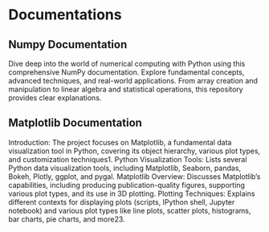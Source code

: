 # Documentations

## Numpy Documentation
Dive deep into the world of numerical computing with Python using this comprehensive NumPy documentation. Explore fundamental concepts, advanced techniques, and real-world applications. From array creation and manipulation to linear algebra and statistical operations,  this repository provides clear explanations.

## Matplotlib Documentation
Introduction: The project focuses on Matplotlib, a fundamental data visualization tool in Python, covering its object hierarchy, various plot types, and customization techniques1.
Python Visualization Tools: Lists several Python data visualization tools, including Matplotlib, Seaborn, pandas, Bokeh, Plotly, ggplot, and pygal.
Matplotlib Overview: Discusses Matplotlib’s capabilities, including producing publication-quality figures, supporting various plot types, and its use in 3D plotting.
Plotting Techniques: Explains different contexts for displaying plots (scripts, IPython shell, Jupyter notebook) and various plot types like line plots, scatter plots, histograms, bar charts, pie charts, and more23.
